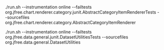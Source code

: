 ./run.sh --instrumentation online --failtests org.jfree.chart.renderer.category.junit.AbstractCategoryItemRendererTests --sourcefiles org.jfree.chart.renderer.category.AbstractCategoryItemRenderer

./run.sh --instrumentation online --failtests org.jfree.data.general.junit.DatasetUtilitiesTests --sourcefiles org.jfree.data.general.DatasetUtilities
